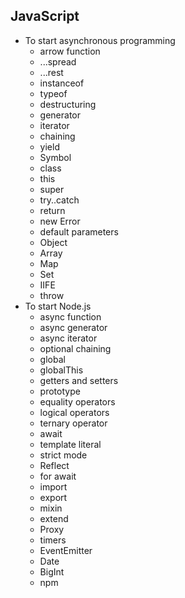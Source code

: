 ## JavaScript

- To start asynchronous programming
  - arrow function
  - ...spread
  - ...rest
  - instanceof
  - typeof
  - destructuring
  - generator
  - iterator
  - chaining
  - yield
  - Symbol
  - class
  - this
  - super
  - try..catch
  - return
  - new Error
  - default parameters
  - Object
  - Array
  - Map
  - Set
  - IIFE
  - throw
- To start Node.js
  - async function
  - async generator
  - async iterator
  - optional chaining
  - global
  - globalThis
  - getters and setters
  - prototype
  - equality operators
  - logical operators
  - ternary operator
  - await
  - template literal
  - strict mode
  - Reflect
  - for await
  - import
  - export
  - mixin
  - extend
  - Proxy
  - timers
  - EventEmitter
  - Date
  - BigInt
  - npm
